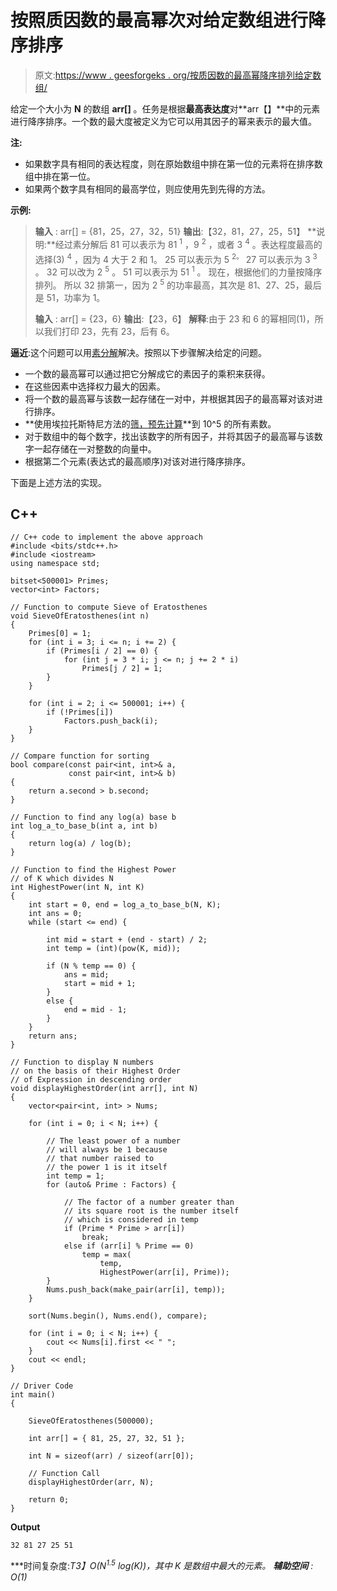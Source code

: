 # 按照质因数的最高幂次对给定数组进行降序排序

> 原文:[https://www . geesforgeks . org/按质因数的最高幂降序排列给定数组/](https://www.geeksforgeeks.org/sort-given-array-in-descending-order-according-to-highest-power-of-prime-factors/)

给定一个大小为 **N** 的数组 **arr[]** 。任务是根据**最高表达度**对**arr【】**中的元素进行降序排序。一个数的最大度被定义为它可以用其因子的幂来表示的最大值。

**注:**

*   如果数字具有相同的表达程度，则在原始数组中排在第一位的元素将在排序数组中排在第一位。
*   如果两个数字具有相同的最高学位，则应使用先到先得的方法。

**示例:**

> **输入** : arr[] = {81，25，27，32，51}
> **输出**:【32，81，27，25，51】
> **说明:**经过素分解后
> 81 可以表示为 81 <sup>1</sup> ，9 <sup>2</sup> ，或者 3 <sup>4</sup> 。表达程度最高的选择(3) <sup>4</sup> ，因为 4 大于 2 和 1。
> 25 可以表示为 5 <sup>2。</sup>
> 27 可以表示为 3 <sup>3</sup> 。
> 32 可以改为 2 <sup>5</sup> 。
> 51 可以表示为 51 <sup>1</sup> 。
> 现在，根据他们的力量按降序排列。
> 所以 32 排第一，因为 2 <sup>5</sup> 的功率最高，其次是 81、27、25，最后是 51，功率为 1。
> 
> **输入** : arr[] = {23，6}
> **输出**:【23，6】
> **解释**:由于 23 和 6 的幂相同(1)，所以我们打印 23，先有 23，后有 6。

**逼近**:这个问题可以用[素分解](https://www.geeksforgeeks.org/prime-factorization-using-sieve-olog-n-multiple-queries/)解决。按照以下步骤解决给定的问题。

*   一个数的最高幂可以通过把它分解成它的素因子的乘积来获得。
*   在这些因素中选择权力最大的因素。
*   将一个数的最高幂与该数一起存储在一对中，并根据其因子的最高幂对该对进行排序。
*   **使用埃拉托斯特尼方法的[筛，预先计算](http://www.geeksforgeeks.org/sieve-of-eratosthenes/)**到 10^5 的所有素数。
*   对于数组中的每个数字，找出该数字的所有因子，并将其因子的最高幂与该数字一起存储在一对整数的向量中。
*   根据第二个元素(表达式的最高顺序)对该对进行降序排序。

下面是上述方法的实现。

## C++

```
// C++ code to implement the above approach
#include <bits/stdc++.h>
#include <iostream>
using namespace std;

bitset<500001> Primes;
vector<int> Factors;

// Function to compute Sieve of Eratosthenes
void SieveOfEratosthenes(int n)
{
    Primes[0] = 1;
    for (int i = 3; i <= n; i += 2) {
        if (Primes[i / 2] == 0) {
            for (int j = 3 * i; j <= n; j += 2 * i)
                Primes[j / 2] = 1;
        }
    }

    for (int i = 2; i <= 500001; i++) {
        if (!Primes[i])
            Factors.push_back(i);
    }
}

// Compare function for sorting
bool compare(const pair<int, int>& a,
             const pair<int, int>& b)
{
    return a.second > b.second;
}

// Function to find any log(a) base b
int log_a_to_base_b(int a, int b)
{
    return log(a) / log(b);
}

// Function to find the Highest Power
// of K which divides N
int HighestPower(int N, int K)
{
    int start = 0, end = log_a_to_base_b(N, K);
    int ans = 0;
    while (start <= end) {

        int mid = start + (end - start) / 2;
        int temp = (int)(pow(K, mid));

        if (N % temp == 0) {
            ans = mid;
            start = mid + 1;
        }
        else {
            end = mid - 1;
        }
    }
    return ans;
}

// Function to display N numbers
// on the basis of their Highest Order
// of Expression in descending order
void displayHighestOrder(int arr[], int N)
{
    vector<pair<int, int> > Nums;

    for (int i = 0; i < N; i++) {

        // The least power of a number
        // will always be 1 because
        // that number raised to
        // the power 1 is it itself
        int temp = 1;
        for (auto& Prime : Factors) {

            // The factor of a number greater than
            // its square root is the number itself
            // which is considered in temp
            if (Prime * Prime > arr[i])
                break;
            else if (arr[i] % Prime == 0)
                temp = max(
                    temp,
                    HighestPower(arr[i], Prime));
        }
        Nums.push_back(make_pair(arr[i], temp));
    }

    sort(Nums.begin(), Nums.end(), compare);

    for (int i = 0; i < N; i++) {
        cout << Nums[i].first << " ";
    }
    cout << endl;
}

// Driver Code
int main()
{

    SieveOfEratosthenes(500000);

    int arr[] = { 81, 25, 27, 32, 51 };

    int N = sizeof(arr) / sizeof(arr[0]);

    // Function Call
    displayHighestOrder(arr, N);

    return 0;
}
```

**Output**

```
32 81 27 25 51 

```

***时间复杂度:**T3】O(N<sup>1.5</sup>* log(K))，其中 K 是数组中最大的元素。
***辅助空间** :* O(1)*